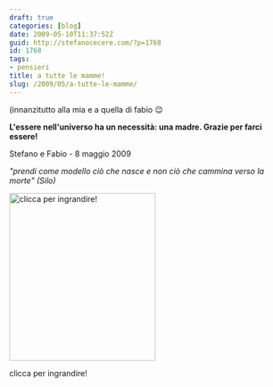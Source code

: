 ```yaml
---
draft: true
categories: [blog]
date: 2009-05-10T11:37:52Z
guid: http://stefanocecere.com/?p=1768
id: 1768
tags:
- pensieri
title: a tutte le mamme!
slug: /2009/05/a-tutte-le-mamme/
---
```


(innanzitutto alla mia e a quella di fabio 😉

**L'essere nell'universo ha un necessità: una madre. Grazie per farci essere!**

Stefano e Fabio - 8 maggio 2009

_"prendi come modello ciò che nasce e non ciò che cammina verso la morte" (Silo)_

<div id="attachment_1771" style="width: 262px" class="wp-caption aligncenter">
  <a href="http://stefanocecere.com/wp-content/uploads/sites/3/2009/05/festa-mamma-20091.jpg"><img class="size-medium wp-image-1771" title="festa-mamma-20091" src="http://stefanocecere.com/wp-content/uploads/sites/3/2009/05/festa-mamma-20091-262x300.jpg" alt="clicca per ingrandire!" width="262" height="300" /></a>
  
  <p class="wp-caption-text">
    clicca per ingrandire!
  </p>
</div>